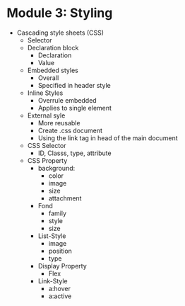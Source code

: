 # Module 3: Styling

* Cascading style sheets (CSS)
    * Selector
    * Declaration block
        * Declaration
        * Value
    * Embedded styles
        * Overall
        * Specified in header style
    * Inline Styles
        * Overrule embedded
        * Applies to single element
    * External syle
        * More reusable
        * Create .css document
        * Using the link tag in head of the main document
    * CSS Selector
        * ID, Classs, type, attribute
    * CSS Property
        * background:
            * color
            * image
            * size
            * attachment
        * Fond
            * family
            * style
            * size 
        * List-Style
            * image
            * position
            * type
        * Display Property
            * Flex
        * Link-Style
            * a:hover
            * a:active